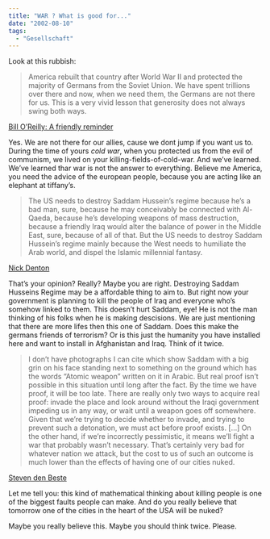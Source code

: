 ```yaml
---
title: "WAR ? What is good for..."
date: "2002-08-10"
tags:
  - "Gesellschaft"
---
```


Look at this rubbish:

> America rebuilt that country after World War II and protected the majority of Germans from the Soviet Union. We have spent trillions over there and now, when we need them, the Germans are not there for us. This is a very vivid lesson that generosity does not always swing both ways.

[Bill O’Reilly: A friendly reminder](https://web.archive.org/web/20040921102527/http://worldnetdaily.com/news/article.asp?ARTICLE_ID=28549 "World Net Daily, 08.08.2002 [englisch]")

Yes. We are not there for our allies, cause we dont jump if you want us to. During the time of yours _cold war_, when you protected us from the evil of communism, we lived on your killing-fields-of-cold-war. And we’ve learned. We’ve learned thar war is not the answer to everything. Believe me America, you need the advice of the european people, because you are acting like an elephant at tiffany’s.

> The US needs to destroy Saddam Hussein’s regime because he’s a bad man, sure, because he may conceivably be connected with Al-Qaeda, because he’s developing weapons of mass destruction, because a friendly Iraq would alter the balance of power in the Middle East, sure, because of all of that. But the US needs to destroy Saddam Hussein’s regime mainly because the West needs to humiliate the Arab world, and dispel the Islamic millennial fantasy.

[Nick Denton](https://web.archive.org/web/20040921102527/http://www.nickdenton.org/archives/2002_08_01_archive.htm#85314347 "Nick Denton: 'Why make war on Iraq' [englisch]")

That’s your opinion? Really? Maybe you are right. Destroying Saddam Husseins Regime may be a affordable thing to aim to. But right now your government is planning to kill the people of Iraq and everyone who’s somehow linked to them. This doesn’t hurt Saddam, eye! He is not the man thinking of his folks when he is making descisions. We are just mentioning that there are more lifes then this one of Saddam. Does this make the germans friends of terrorism? Or is this just the humanity you have installed here and want to install in Afghanistan and Iraq. Think of it twice.

> I don’t have photographs I can cite which show Saddam with a big grin on his face standing next to something on the ground which has the words “Atomic weapon” written on it in Arabic. But real proof isn’t possible in this situation until long after the fact. By the time we have proof, it will be too late. There are really only two ways to acquire real proof: invade the place and look around without the Iraqi government impeding us in any way, or wait until a weapon goes off somewhere. Given that we’re trying to decide whether to invade, and trying to prevent such a detonation, we must act before proof exists.
> \[…\]
> On the other hand, if we’re incorrectly pessimistic, it means we’ll fight a war that probably wasn’t necessary. That’s certainly very bad for whatever nation we attack, but the cost to us of such an outcome is much lower than the effects of having one of our cities nuked.

[Steven den Beste](https://web.archive.org/web/20040921102527/http://denbeste.nu/cd_log_entries/2002/08/Nonsanity.shtml "Steven den Beste: USS Clueless [englisch]")

Let me tell you: this kind of mathematical thinking about killing people is one of the biggest faults people can make. And do you really believe that tomorrow one of the cities in the heart of the USA will be nuked?

Maybe you really believe this. Maybe you should think twice. Please.
